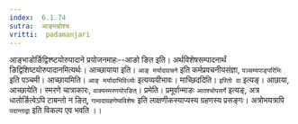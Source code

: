 ```yaml
---
index:  6.1.74
sutra:  आङ्माहोश्च
vritti:  padamanjari
---
```


आङ्भाडोर्ङिद्विश्ष्टयोरुपादाने प्रयोजनमाहः--आङो ङित इति। अर्थविशेषसम्पादनार्थं ङिद्विशिष्टयोरुपादानमित्यर्थः। आच्छायाया इति। `आङ् मर्यादावचने` इति कर्मप्रवचनीयसंज्ञा, `पञ्चम्यपाङ्परिभिः` इति पञ्चमी। आच्छायमिति। `आङ् मर्यादाभिविध्योः` इत्यव्ययीभावः। माच्छिददिति। `इरितो वा` इत्यङ्।
आछाया, आच्छायेति। स्मरणे चात्राकारः, `वाक्यस्मरणयोरङित्`। प्रमेति। प्रमूर्वान्माङः `आतश्चोपसर्गे` इत्यङ्, अत्र धातोर्ङित्वेऽपि टाबन्तो न ङित्, `गामादाग्रहणेष्वविशेषः` इति लाक्षणीकस्याप्यस्य ग्रहणस्य प्रसङ्गः। अत्रोभयत्रापि `पदान्ताद्वा` इति विकल्प एव भवति ।।

